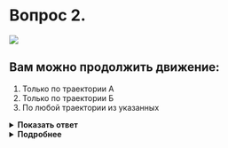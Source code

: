 # Вопрос 2.

![](https://s.drom.ru/i24228/pdd/tickets/2016/1543885181.jpg)

## Вам можно продолжить движение:

1. Только по траектории А
2. Только по траектории Б
3. По любой траектории из указанных

<details>
<summary><b>Показать ответ</b></summary>
Правильный ответ: 1
</details>
<details>
<summary><b>Подробнее</b></summary>
Разделительные полосы делят дорогу на смежные проезжие части. Действие знака 4.1.2 «Движение направо», установленного перед пересечением проезжих частей, распространяется на первое пересечение. Можете продолжить движение только по траектории «А».
(Пункт 1.2 термин «Разделительная полоса», «Дорожные знаки»)
</details>